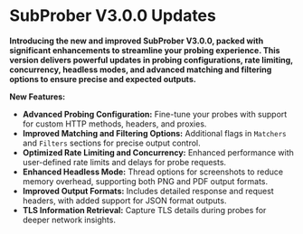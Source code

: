 # SubProber V3.0.0 Updates

**Introducing the new and improved SubProber V3.0.0, packed with significant enhancements to streamline your probing experience. This version delivers powerful updates in probing configurations, rate limiting, concurrency, headless modes, and advanced matching and filtering options to ensure precise and expected outputs.**

**New Features:**
   - **Advanced Probing Configuration:** Fine-tune your probes with support for custom HTTP methods, headers, and proxies.
   - **Improved Matching and Filtering Options:** Additional flags in `Matchers` and `Filters` sections for precise output control.
   - **Optimized Rate Limiting and Concurrency:** Enhanced performance with user-defined rate limits and delays for probe requests.
   - **Enhanced Headless Mode:** Thread options for screenshots to reduce memory overhead, supporting both PNG and PDF output formats.
   - **Improved Output Formats:** Includes detailed response and request headers, with added support for JSON format outputs.
   - **TLS Information Retrieval:** Capture TLS details during probes for deeper network insights.